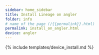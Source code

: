 ```yaml
---
sidebar: home_sidebar
title: Install Lineage on angler
folder: info
# name of the page (/{{permalink}}.html)
permalink: install_on_angler.html
device: angler
---
```

{% include templates/device_install.md %}
